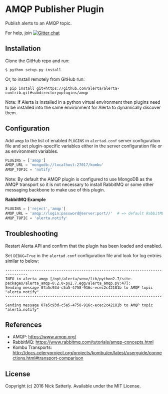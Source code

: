 AMQP Publisher Plugin
=====================

Publish alerts to an AMQP topic.

For help, join [![Gitter chat](https://badges.gitter.im/alerta/chat.png)](https://gitter.im/alerta/chat)

Installation
------------

Clone the GitHub repo and run:

    $ python setup.py install

Or, to install remotely from GitHub run:

    $ pip install git+https://github.com/alerta/alerta-contrib.git#subdirectory=plugins/amqp

Note: If Alerta is installed in a python virtual environment then plugins
need to be installed into the same environment for Alerta to dynamically
discover them.

Configuration
-------------

Add `amqp` to the list of enabled `PLUGINS` in `alertad.conf` server
configuration file and set plugin-specific variables either in the
server configuration file or as environment variables.

```python
PLUGINS = ['amqp']
AMQP_URL = 'mongodb://localhost:27017/kombu'
AMQP_TOPIC = 'notify'
```

Note: By default the AMQP plugin is configured to use MongoDB as the
AMQP transport so it is not necessary to install RabbitMQ or some other
messaging backbone to make use of this plugin.

**RabbitMQ Example**

```python
PLUGINS = ['reject','amqp']
AMQP_URL = 'amqp://login:password@server:port//'  # => default RabbitMQ port=5672
AMQP_TOPIC = 'alerta.notify'
```

Troubleshooting
---------------

Restart Alerta API and confirm that the plugin has been loaded and enabled.

Set `DEBUG=True` in the `alertad.conf` configuration file and look for log
entries similar to below:

```
--------------------------------------------------------------------------------
INFO in alerta_amqp [/opt/alerta/venv/lib/python2.7/site-packages/alerta_amqp-0.2.0-py2.7.egg/alerta_amqp.py:47]:
Sending message 07a5c93d-c5a5-4758-916c-ecec2c42181b to AMQP topic "alerta.notify"
--------------------------------------------------------------------------------
Sending message 07a5c93d-c5a5-4758-916c-ecec2c42181b to AMQP topic "alerta.notify"
```

References
----------

  * AMQP: https://www.amqp.org/
  * RabbitMQ: https://www.rabbitmq.com/tutorials/amqp-concepts.html
  * Kombu Transports: http://docs.celeryproject.org/projects/kombu/en/latest/userguide/connections.html#transport-comparison

License
-------

Copyright (c) 2016 Nick Satterly. Available under the MIT License.
